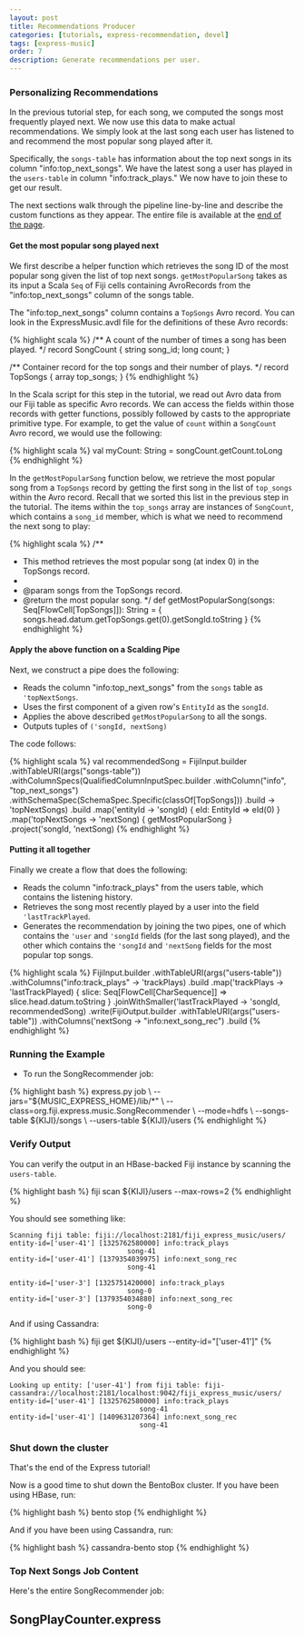 ```yaml
---
layout: post
title: Recommendations Producer
categories: [tutorials, express-recommendation, devel]
tags: [express-music]
order: 7
description: Generate recommendations per user.
---
```


<h3 style="margin-top:0px;padding-top:10px;">Personalizing Recommendations</h3>

In the previous tutorial step, for each song, we computed the songs most frequently played next.  We
now use this data to make actual recommendations. We simply look at the last song each user has
listened to and recommend the most popular song played after it.

Specifically, the `songs-table` has information about the top next songs in its column
"info:top_next_songs". We have the latest song a user has played in the `users-table` in column
"info:track_plays." We now have to join these to get our result.

The next sections walk through the pipeline line-by-line and describe the custom functions as they appear.
The entire file is available at the [end of the page](#recommend-full-code).

#### Get the most popular song played next

We first describe a helper function which retrieves the song ID of the most popular song given the
list of top next songs. `getMostPopularSong` takes as its input a Scala `Seq` of Fiji cells
containing AvroRecords from the "info:top_next_songs" column of the songs table.

The "info:top_next_songs" column contains a `TopSongs` Avro record.  You can look in the
ExpressMusic.avdl file for the definitions of these Avro records:

{% highlight scala %}
  /** A count of the number of times a song has been played. */
  record SongCount {
    string song_id;
    long count;
  }

  /** Container record for the top songs and their number of plays. */
  record TopSongs {
     array<SongCount> top_songs;
  }
{% endhighlight %}

In the Scala script for this step in the tutorial, we read out Avro data from our Fiji table as
specific Avro records.  We can access the fields within those records with getter functions,
possibly followed by casts to the appropriate primitive type.  For example, to get the value of
`count` within a `SongCount` Avro record, we would use the following:

{% highlight scala %}
val myCount: String = songCount.getCount.toLong
{% endhighlight %}

In the `getMostPopularSong` function below, we retrieve the most popular song from a `TopSongs`
record by getting the first song in the list of `top_songs` within the Avro record.  Recall that we
sorted this list in the previous step in the tutorial.  The items within the `top_songs` array are
instances of `SongCount`, which contains a `song_id` member, which is what we need to recommend the
next song to play:

{% highlight scala %}
  /**
   * This method retrieves the most popular song (at index 0) in the TopSongs record.
   *
   * @param songs from the TopSongs record.
   * @return the most popular song.
   */
  def getMostPopularSong(songs: Seq[FlowCell[TopSongs]]): String = {
    songs.head.datum.getTopSongs.get(0).getSongId.toString
  }
{% endhighlight %}

#### Apply the above function on a Scalding Pipe

Next, we construct a pipe does the following:

* Reads the column "info:top_next_songs" from the `songs` table as `'topNextSongs`.
* Uses the first component of a given row's `EntityId` as the `songId`.
* Applies the above described `getMostPopularSong` to all the songs.
* Outputs tuples of `('songId, nextSong)`

The code follows:

{% highlight scala %}
  val recommendedSong = FijiInput.builder
      .withTableURI(args("songs-table"))
      .withColumnSpecs(QualifiedColumnInputSpec.builder
          .withColumn("info", "top_next_songs")
          .withSchemaSpec(SchemaSpec.Specific(classOf[TopSongs]))
          .build -> 'topNextSongs)
      .build
      .map('entityId -> 'songId) { eId: EntityId => eId(0) }
      .map('topNextSongs -> 'nextSong) { getMostPopularSong }
      .project('songId, 'nextSong)
{% endhighlight %}

#### Putting it all together

Finally we create a flow that does the following:

- Reads the column "info:track_plays" from the users table, which contains the listening history.
- Retrieves the song most recently played by a user into the field `'lastTrackPlayed`.
- Generates the recommendation by joining the two pipes, one of which contains the `'user` and
  `'songId` fields (for the last song played), and the other which contains the `'songId` and
  `'nextSong` fields for the most popular top songs.

{% highlight scala %}
  FijiInput.builder
      .withTableURI(args("users-table"))
      .withColumns("info:track_plays" -> 'trackPlays)
      .build
      .map('trackPlays -> 'lastTrackPlayed) {
          slice: Seq[FlowCell[CharSequence]] => slice.head.datum.toString }
      .joinWithSmaller('lastTrackPlayed -> 'songId, recommendedSong)
      .write(FijiOutput.builder
          .withTableURI(args("users-table"))
          .withColumns('nextSong -> "info:next_song_rec")
          .build
{% endhighlight %}

### Running the Example

* To run the SongRecommender job:

<div class="userinput">
{% highlight bash %}
express.py job \
    --jars="${MUSIC_EXPRESS_HOME}/lib/*" \
    --class=org.fiji.express.music.SongRecommender \
    --mode=hdfs \
    --songs-table ${KIJI}/songs \
    --users-table ${KIJI}/users
{% endhighlight %}
</div>

### Verify Output

You can verify the output in an HBase-backed Fiji instance by scanning the `users-table`.

<div class="userinput">
{% highlight bash %}
fiji scan ${KIJI}/users --max-rows=2
{% endhighlight %}
</div>

You should see something like:

    Scanning fiji table: fiji://localhost:2181/fiji_express_music/users/
    entity-id=['user-41'] [1325762580000] info:track_plays
                                 song-41
    entity-id=['user-41'] [1379354039975] info:next_song_rec
                                 song-41

    entity-id=['user-3'] [1325751420000] info:track_plays
                                 song-0
    entity-id=['user-3'] [1379354034880] info:next_song_rec
                                 song-0

And if using Cassandra:

<div class="userinput">
{% highlight bash %}
fiji get ${KIJI}/users --entity-id="['user-41']"
{% endhighlight %}
</div>

And you should see:

    Looking up entity: ['user-41'] from fiji table: fiji-cassandra://localhost:2181/localhost:9042/fiji_express_music/users/
    entity-id=['user-41'] [1325762580000] info:track_plays
                                    song-41
    entity-id=['user-41'] [1409631207364] info:next_song_rec
                                    song-41


### Shut down the cluster

That's the end of the Express tutorial!

Now is a good time to shut down the BentoBox cluster.  If you have been using HBase, run:

<div class="userinput">
{% highlight bash %}
    bento stop
{% endhighlight %}
</div>

And if you have been using Cassandra, run:

<div class="userinput">
{% highlight bash %}
    cassandra-bento stop
{% endhighlight %}
</div>

### Top Next Songs Job Content<a id="recommend-full-code"> </a>

Here's the entire SongRecommender job:

<div id="accordion-container">
  <h2 class="accordion-header"> SongPlayCounter.express </h2>
  <div class="accordion-content">
        <script src="http://gist-it.appspot.com/github/fijiproject/fiji-express-music/raw/{{site.music_express_devel_branch}}/src/main/scala/org/fiji/express/music/SongRecommender.scala"> </script>
  </div>
</div>
